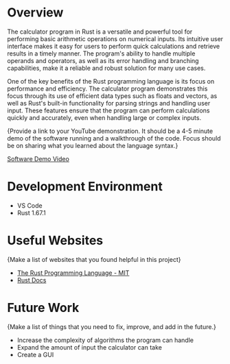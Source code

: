 # Overview

The calculator program in Rust is a versatile and powerful tool for performing basic arithmetic operations on numerical inputs. Its intuitive user interface makes it easy for users to perform quick calculations and retrieve results in a timely manner. The program's ability to handle multiple operands and operators, as well as its error handling and branching capabilities, make it a reliable and robust solution for many use cases.

One of the key benefits of the Rust programming language is its focus on performance and efficiency. The calculator program demonstrates this focus through its use of efficient data types such as floats and vectors, as well as Rust's built-in functionality for parsing strings and handling user input. These features ensure that the program can perform calculations quickly and accurately, even when handling large or complex inputs.

{Provide a link to your YouTube demonstration. It should be a 4-5 minute demo of the software running and a walkthrough of the code. Focus should be on sharing what you learned about the language syntax.}

[Software Demo Video](https://youtu.be/GURXxdfBmeo)

# Development Environment

- VS Code
- Rust 1.67.1

# Useful Websites

{Make a list of websites that you found helpful in this project}

- [The Rust Programming Language - MIT](https://web.mit.edu/rust-lang_v1.25/arch/amd64_ubuntu1404/share/doc/rust/html/book/first-edition/getting-started.html)
- [Rust Docs](https://doc.rust-lang.org/book/ch04-03-slices.html)

# Future Work

{Make a list of things that you need to fix, improve, and add in the future.}

- Increase the complexity of algorithms the program can handle
- Expand the amount of input the calculator can take
- Create a GUI